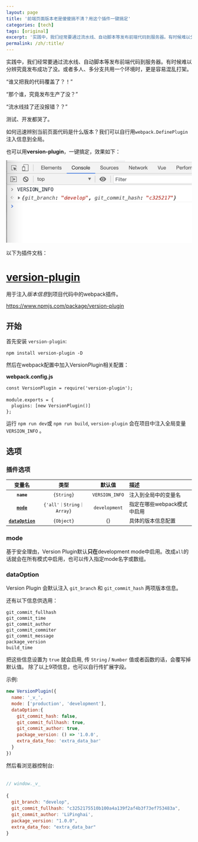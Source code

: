 ```yaml
---
layout: page
title: '前端页面版本老是傻傻搞不清？用这个插件一键搞定'
categories: [tech]
tags: [original]
excerpt: '实践中，我们经常要通过流水线、自动脚本等发布前端代码到服务器。有时候难以分辨究竟发布成功了没。或者多人、多分支共用一个环境时，更是容易混乱打架。用version-plugin注入版本信息，一键搞定，轻松分辨页面代码版本。'
permalink: /zh/:title/
---
```


实践中，我们经常要通过流水线、自动脚本等发布前端代码到服务器。有时候难以分辨究竟发布成功了没。或者多人、多分支共用一个环境时，更是容易混乱打架。

“谁又把我的代码覆盖了？！”

“那个谁，究竟发布生产了没？”

“流水线挂了还没报错？？”

测试、开发都哭了。

如何迅速辨别当前页面代码是什么版本？我们可以自行用`webpack.DefinePlugin`注入信息到全局。

也可以用**version-plugin**，一键搞定，效果如下：

![image.png](/assets/version-plugin.png)


以下为插件文档：

# [version-plugin](https://www.npmjs.com/package/version-plugin)

用于注入*版本信息*到项目代码中的webpack插件。

https://www.npmjs.com/package/version-plugin

## 开始

首先安装 `version-plugin`:

```
npm install version-plugin -D
```

然后在webpack配置中加入VersionPlugin相关配置：

**webpack.config.js**
```
const VersionPlugin = require('version-plugin');

module.exports = {
  plugins: [new VersionPlugin()]
};
```

运行 `npm run dev`或 `npm run build`, `version-plugin` 会在项目中注入全局变量 `VERSION_INFO` 。

## 选项

### 插件选项

|              变量名             |       类型      |                默认值                |                       描述               |
| :---------------------------: | :-------------: | :-----------------------------------: | :---------------------------------------------- |
|        **`name`**             |    `{String}`   |             `VERSION_INFO`            | 注入到全局中的变量名              |
|      **[`mode`](#mode)**      |`{'all'｜String｜Array}`|             `development`            | 指定在哪些webpack模式中启用  |
|**[`dataOption`](#dataOption)**|    `{Object}`   |                  {}                   | 具体的版本信息配置                 |


### mode

基于安全理由，Version Plugin默认**只在**development mode中启用。改成`all`的话就会在所有模式中启用，也可以传入指定mode名字或数组。

### dataOption

Version Plugin 会默认注入 `git_branch` 和 `git_commit_hash` 两项版本信息。 

还有以下信息供选用：
```
git_commit_fullhash
git_commit_time
git_commit_author
git_commit_commiter
git_commit_message
package_version
build_time
```
把这些信息设置为 `true` 就会启用, 传 `String` / `Number` 值或者函数的话，会覆写掉默认值。 除了以上9项信息，也可以自行传扩展字段。

示例:

```js
new VersionPlugin({
  name: '_v_',
  mode: ['production', 'development'],
  dataOption:{
    git_commit_hash: false,
    git_commit_fullhash: true,
    git_commit_author: true,
    package_version: () => '1.0.0',
    extra_data_foo: 'extra_data_bar'
  }
})
```

然后看浏览器控制台:

```js

// window._v_

{
  git_branch: "develop",
  git_commit_fullhash: "c3252175510b100a4a139f2af4b3f73ef753483a",
  git_commit_author: 'LiPinghai',
  package_version: "1.0.0", 
  extra_data_foo: "extra_data_bar"
}
```